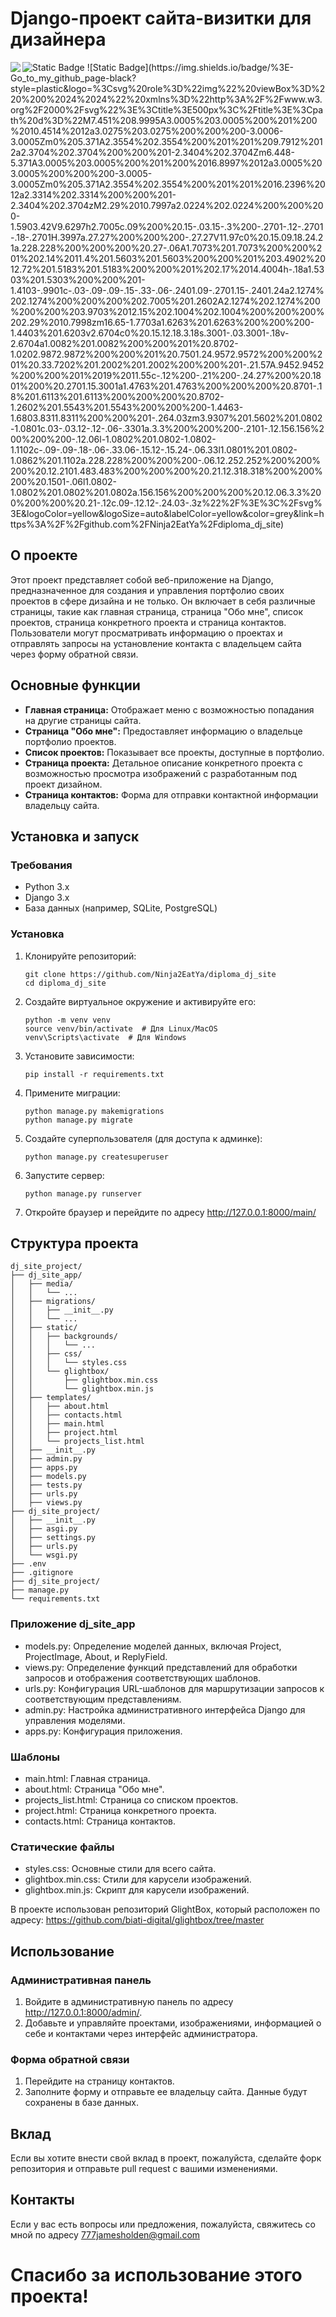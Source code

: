 # Django-проект сайта-визитки для дизайнера
<img src="https://github.com/Ninja2EatYa/Ninja2EatYa/diploma_dj_site/" align=left>
<img alt="Static Badge" src="https://img.shields.io/badge/Ninja2EatYa-Python-yellow?logo=codingninjas&logoColor=white">
![Static Badge](https://img.shields.io/badge/%3E-Go_to_my_github_page-black?style=plastic&logo=%3Csvg%20role%3D%22img%22%20viewBox%3D%220%200%2024%2024%22%20xmlns%3D%22http%3A%2F%2Fwww.w3.org%2F2000%2Fsvg%22%3E%3Ctitle%3E500px%3C%2Ftitle%3E%3Cpath%20d%3D%22M7.451%208.9995A3.0005%203.0005%200%201%200%2010.4514%2012a3.0275%203.0275%200%200%200-3.0006-3.0005Zm0%205.371A2.3554%202.3554%200%201%201%209.7912%2012a2.3704%202.3704%200%200%201-2.3404%202.3704Zm6.448-5.371A3.0005%203.0005%200%201%200%2016.8997%2012a3.0005%203.0005%200%200%200-3.0005-3.0005Zm0%205.371A2.3554%202.3554%200%201%201%2016.2396%2012a2.3314%202.3314%200%200%201-2.3404%202.3704zM2.29%2010.7997a2.0224%202.0224%200%200%200-1.5903.42V9.6297h2.7005c.09%200%20.15-.03.15-.3%200-.2701-.12-.2701-.18-.2701H.3997a.27.27%200%200%200-.27.27V11.97c0%20.15.09.18.24.21a.228.228%200%200%200%20.27-.06A1.7073%201.7073%200%200%201%202.14%2011.4%201.5603%201.5603%200%200%201%203.4902%2012.72%201.5183%201.5183%200%200%201%202.17%2014.4004h-.18a1.5303%201.5303%200%200%201-1.4103-.9901c-.03-.09-.09-.15-.33-.06-.2401.09-.2701.15-.2401.24a2.1274%202.1274%200%200%200%202.7005%201.2602A2.1274%202.1274%200%200%200%203.9703%2012.15%202.1004%202.1004%200%200%200%202.29%2010.7998zm16.65-1.7703a1.6263%201.6263%200%200%200-1.4403%201.6203v2.6704c0%20.15.12.18.3.18s.3001-.03.3001-.18v-2.6704a1.0082%201.0082%200%200%201%20.8702-1.0202.9872.9872%200%200%201%20.7501.24.9572.9572%200%200%201%20.33.7202%201.2002%201.2002%200%200%201-.21.57A.9452.9452%200%200%201%2019%2011.55c-.12%200-.21%200-.24.27%200%20.1801%200%20.2701.15.3001a1.4763%201.4763%200%200%200%20.8701-.18%201.6113%201.6113%200%200%200%20.8702-1.2602%201.5543%201.5543%200%200%200-1.4463-1.6803.8311.8311%200%200%201-.264.03zm3.9307%201.5602%201.0802-1.0801c.03-.03.12-.12-.06-.3301a.3.3%200%200%200-.2101-.12.156.156%200%200%200-.12.06l-1.0802%201.0802-1.0802-1.1102c-.09-.09-.18-.06-.33.06-.15.12-.15.24-.06.33l1.0801%201.0802-1.0862%201.1102a.228.228%200%200%200-.06.12.252.252%200%200%200%20.12.2101.483.483%200%200%200%20.21.12.318.318%200%200%200%20.1501-.06l1.0802-1.0802%201.0802%201.0802a.156.156%200%200%200%20.12.06.3.3%200%200%200%20.21-.12c.09-.12.12-.24.03-.3z%22%2F%3E%3C%2Fsvg%3E&logoColor=yellow&logoSize=auto&labelColor=yellow&color=grey&link=https%3A%2F%2Fgithub.com%2FNinja2EatYa%2Fdiploma_dj_site)

## О проекте

Этот проект представляет собой веб-приложение на Django, предназначенное для создания и управления портфолио своих проектов в сфере дизайна и не только. 
Он включает в себя различные страницы, такие как главная страница, страница "Обо мне", список проектов, страница конкретного проекта и страница контактов.
Пользователи могут просматривать информацию о проектах и отправлять запросы на установление контакта с владельцем сайта через форму обратной связи.

## Основные функции

- **Главная страница:** Отображает меню с возможностью попадания на другие страницы сайта.
- **Страница "Обо мне":** Предоставляет информацию о владельце портфолио проектов.
- **Список проектов:** Показывает все проекты, доступные в портфолио.
- **Страница проекта:** Детальное описание конкретного проекта с возможностью просмотра изображений с разработанным под проект дизайном.
- **Страница контактов:** Форма для отправки контактной информации владельцу сайта.

## Установка и запуск

### Требования

- Python 3.x
- Django 3.x
- База данных (например, SQLite, PostgreSQL)

### Установка

1. Клонируйте репозиторий:
   ```
   git clone https://github.com/Ninja2EatYa/diploma_dj_site
   cd diploma_dj_site
   ```
2. Создайте виртуальное окружение и активируйте его:
   ```
   python -m venv venv
   source venv/bin/activate  # Для Linux/MacOS
   venv\Scripts\activate  # Для Windows
   ```
3. Установите зависимости:
   ```
   pip install -r requirements.txt
   ```
5. Примените миграции:
   ```
   python manage.py makemigrations
   python manage.py migrate
   ```
7. Создайте суперпользователя (для доступа к админке):
   ```
   python manage.py createsuperuser
   ```
9. Запустите сервер:
   ```
   python manage.py runserver
   ```
11. Откройте браузер и перейдите по адресу http://127.0.0.1:8000/main/

## Структура проекта
   ```
   dj_site_project/
   ├── dj_site_app/
   │   ├── media/
   │   │   └── ...
   │   ├── migrations/
   │   │   ├── __init__.py
   │   │   └── ...
   │   ├── static/
   │   │   ├── backgrounds/
   │   │   │   └── ...
   │   │   ├── css/
   │   │   │   └── styles.css
   │   │   └── glightbox/
   │   │       ├── glightbox.min.css
   │   │       └── glightbox.min.js
   │   ├── templates/
   │   │   ├── about.html
   │   │   ├── contacts.html
   │   │   ├── main.html
   │   │   ├── project.html
   │   │   └── projects_list.html
   │   ├── __init__.py
   │   ├── admin.py
   │   ├── apps.py
   │   ├── models.py
   │   ├── tests.py
   │   ├── urls.py
   │   ├── views.py
   ├── dj_site_project/
   │   ├── __init__.py
   │   ├── asgi.py
   │   ├── settings.py
   │   ├── urls.py
   │   └── wsgi.py
   ├── .env
   ├── .gitignore
   ├── dj_site_project/
   ├── manage.py
   └── requirements.txt
   ```
### Приложение dj_site_app
- models.py: Определение моделей данных, включая Project, ProjectImage, About, и ReplyField.
- views.py: Определение функций представлений для обработки запросов и отображения соответствующих шаблонов.
- urls.py: Конфигурация URL-шаблонов для маршрутизации запросов к соответствующим представлениям.
- admin.py: Настройка административного интерфейса Django для управления моделями.
- apps.py: Конфигурация приложения.

### Шаблоны
- main.html: Главная страница.
- about.html: Страница "Обо мне".
- projects_list.html: Страница со списком проектов.
- project.html: Страница конкретного проекта.
- contacts.html: Страница контактов.

### Статические файлы
- styles.css: Основные стили для всего сайта.
- glightbox.min.css: Стили для карусели изображений.
- glightbox.min.js: Скрипт для карусели изображений.

В проекте использован репозиторий GlightBox, который расположен по адресу: https://github.com/biati-digital/glightbox/tree/master

## Использование
### Административная панель
1. Войдите в административную панель по адресу http://127.0.0.1:8000/admin/.
2. Добавьте и управляйте проектами, изображениями, информацией о себе и контактами через интерфейс администратора.

### Форма обратной связи
1. Перейдите на страницу контактов.
2. Заполните форму и отправьте ее владельцу сайта. Данные будут сохранены в базе данных.

## Вклад
Если вы хотите внести свой вклад в проект, пожалуйста, сделайте форк репозитория и отправьте pull request с вашими изменениями.

## Контакты
Если у вас есть вопросы или предложения, пожалуйста, свяжитесь со мной по адресу 777jamesholden@gmail.com

# Спасибо за использование этого проекта!
